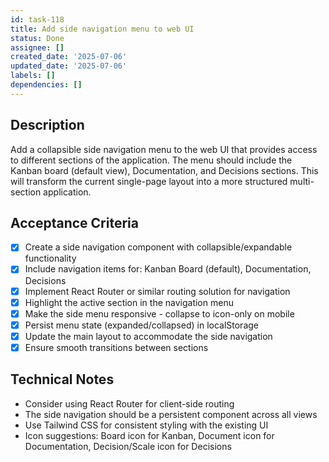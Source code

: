 ```yaml
---
id: task-118
title: Add side navigation menu to web UI
status: Done
assignee: []
created_date: '2025-07-06'
updated_date: '2025-07-06'
labels: []
dependencies: []
---
```


## Description

Add a collapsible side navigation menu to the web UI that provides access to different sections of the application. The menu should include the Kanban board (default view), Documentation, and Decisions sections. This will transform the current single-page layout into a more structured multi-section application.

## Acceptance Criteria

- [x] Create a side navigation component with collapsible/expandable functionality
- [x] Include navigation items for: Kanban Board (default), Documentation, Decisions
- [x] Implement React Router or similar routing solution for navigation
- [x] Highlight the active section in the navigation menu
- [x] Make the side menu responsive - collapse to icon-only on mobile
- [x] Persist menu state (expanded/collapsed) in localStorage
- [x] Update the main layout to accommodate the side navigation
- [x] Ensure smooth transitions between sections

## Technical Notes

- Consider using React Router for client-side routing
- The side navigation should be a persistent component across all views
- Use Tailwind CSS for consistent styling with the existing UI
- Icon suggestions: Board icon for Kanban, Document icon for Documentation, Decision/Scale icon for Decisions